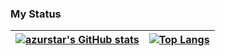 ### My Status
| [![azurstar's GitHub stats](https://github-readme-stats.vercel.app/api?username=azurstar&theme=flag-india&show_icons=true)](https://github.com/anuraghazra/github-readme-stats) | [![Top Langs](https://github-readme-stats.vercel.app/api/top-langs/?username=azurstar&layout=donut)](https://github.com/anuraghazra/github-readme-stats) |
| -- | -- |
